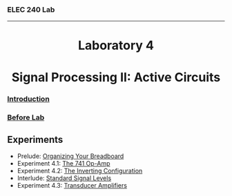 <h3>ELEC 240 Lab<hr></h3>
<center>
<h1>
Laboratory 4
</h1>
<h1>
Signal Processing II: Active Circuits
</h1>
</center>
<a name=Introduction href=file.21><h3>Introduction</h3></a>



<a name=Before Lab href=file.22><h3>Before Lab</h3></a>

<h2>Experiments</h2>
<ul>
<li>
Prelude:
<a name=Organizing Your Breadboard href=file.23>Organizing Your Breadboard</a>
<li>
Experiment 4.1:
<a name=The 741 Op-Amp href=exp4.1>The 741 Op-Amp</a>
<li>
Experiment 4.2:
<a name=The Inverting Configuration href=exp4.2>The Inverting Configuration</a>
<li>
Interlude:
<a name=Standard Signal Levels href=file.24>Standard Signal Levels</a>
<li>
Experiment 4.3:
<a name=Transducer Amplifiers href=exp4.3>Transducer Amplifiers</a>
</ul>
